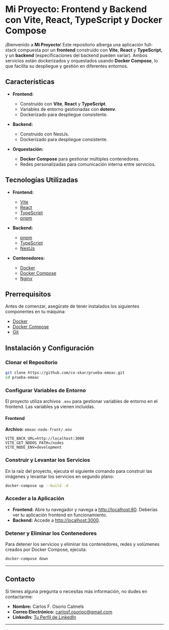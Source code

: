 # Mi Proyecto: Frontend y Backend con Vite, React, TypeScript y Docker Compose

¡Bienvenido a **Mi Proyecto**! Este repositorio alberga una aplicación full-stack compuesta por un **frontend** construido con **Vite**, **React** y **TypeScript**, y un **backend** (especificaciones del backend pueden variar). Ambos servicios están dockerizados y orquestados usando **Docker Compose**, lo que facilita su despliegue y gestión en diferentes entornos.

## Características

- **Frontend:**
  - Construido con **Vite**, **React** y **TypeScript**.
  - Variables de entorno gestionadas con **dotenv**.
  - Dockerizado para despliegue consistente.
  
- **Backend:**
  - Construido con NestJs.
  - Dockerizado para despliegue consistente.
  
- **Orquestación:**
  - **Docker Compose** para gestionar múltiples contenedores.
  - Redes personalizadas para comunicación interna entre servicios.
  
## Tecnologías Utilizadas

- **Frontend:**
  - [Vite](https://vitejs.dev/)
  - [React](https://reactjs.org/)
  - [TypeScript](https://www.typescriptlang.org/)
  - [pnpm](https://pnpm.io/)
  
- **Backend:**
  - [pnpm](https://pnpm.io/)
  - [TypeScript](https://www.typescriptlang.org/)
  - [NestJs](https://nestjs.com/)
  
- **Contenedores:**
  - [Docker](https://www.docker.com/)
  - [Docker Compose](https://docs.docker.com/compose/)
  - [Nginx](https://nginx.org/)
  
## Prerrequisitos

Antes de comenzar, asegúrate de tener instalados los siguientes componentes en tu máquina:

- [Docker](https://www.docker.com/get-started)
- [Docker Compose](https://docs.docker.com/compose/install/)
- [Git](https://git-scm.com/downloads)

## Instalación y Configuración

### Clonar el Repositorio

```bash
git clone https://github.com/co-xkar/prueba-emoac.git
cd prueba-emoac
```

### Configurar Variables de Entorno

El proyecto utiliza archivos `.env` para gestionar variables de entorno en el frontend. Las variables ya vienen incluidas.

#### Frontend

**Archivo:** `emoac-nodo-front/.env`

```env
VITE_BACK_URL=http://localhost:3000
VITE_GET_NODOS_PATH=/nodes
VITE_NODE_ENV=development
```

### Construir y Levantar los Servicios

En la raíz del proyecto, ejecuta el siguiente comando para construir las imágenes y levantar los servicios en segundo plano:

```bash
docker-compose up --build -d
```

### Acceder a la Aplicación

- **Frontend:** Abre tu navegador y navega a [http://localhost:80](http://localhost:80). Deberías ver tu aplicación frontend en funcionamiento.
- **Backend:** Accede a [http://localhost:3000](http://localhost:3000).

### Detener y Eliminar los Contenedores

Para detener los servicios y eliminar los contenedores, redes y volúmenes creados por Docker Compose, ejecuta:

```bash
docker-compose down
```
---

## Contacto

Si tienes alguna pregunta o necesitas más información, no dudes en contactarme:

- **Nombre:** Carlos F. Osorio Calmels
- **Correo Electrónico:** carlosf.osorioc@gmail.com
- **LinkedIn:** [Tu Perfil de LinkedIn](https://www.linkedin.com/in/carlosfosorioc)

---
